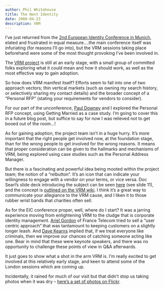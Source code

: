 ```yaml
---
author: Phil Whitehouse
title: The Next Identity
date: 2008-04-23
description: VRM
---
```

I’ve just returned from the [2nd European Identity Conference in Munich](http://www.id-conf.com/events/eic2008/1), elated and frustrated in equal measure….the main conference itself was infuriating (for reasons I’ll go into), but the VRM sessions taking place beforehand were some of the most thought provoking I’ve been involved in.

The [VRM project](http://cyber.law.harvard.edu/projectvrm/Main_Page) is still at an early stage, with a small group of committed folks exploring what it could mean and how it should work, as well as the most effective way to gain adoption.

So how does VRM manifest itself? Efforts seem to fall into one of two approach vectors; thin vertical markets (such as owning my search history, or selectively sharing my contact details) and the broader concept of a “Personal RFP” (stating your requirements for vendors to consider).

For our part of the unconference, [Paul Downey](http://blog.whatfettle.com/) and I explored the Personal RFP concept, using Getting Married as a case study. I’m going to cover this in a future blog post, but suffice to say for now I was relieved not to get booed out of the room…!

As for gaining adoption, the project team isn’t in a huge hurry. It’s more important that the right people get involved now, at the foundation stage, than for the wrong people to get involved for the wrong reasons. It means that proper consideration can be given to the hallmarks and mechanisms of VRM, being explored using case studies such as the Personal Address Manager.

But there is a fascinating and powerful idea being mooted within the project team; the notion of a “relbutton”. It’s an icon that can indicate your willingness to engage with a vendor on your terms, or vice versa. Doc Searl’s slide deck introducing the subject can be seen [here](http://www.slideshare.net/guest3df6d5/vrm-media-republic2) (see slide 11), and the concept is [outlined on the VRM wiki](http://cyber.law.harvard.edu/projectvrm/Relbutton_Scenarios#Visuals). I think it’s a great way to communicate your allegiance to the VRM cause, and I liken it to those rubber wrist bands that charities often sell.

As for the EIC conference proper, well, where do I start? It was a jarring experience moving from enlightening VRM to the cludge that is corporate identity management. [Ariel Gordon](http://www.id-conf.com/speakers/276) of France Telecom tried to sell a “user centric approach” that was tantamount to keeping customers on a slightly longer leash. And [Dave Kearns](http://www.id-conf.com/speakers/247) implied that, if we treat everyone like criminals, then we improve our chances of catching someone acting like one. Bear in mind that these were keynote speakers, and there was no opportunity to challenge these points of view in Q&A afterwards.

It just goes to show what a shot in the arm VRM is. I’m really excited to get involved at this relatively early stage, and keen to attend some of the London sessions which are coming up.

Incidentally, it rained for much of our visit but that didn’t stop us taking photos when it was dry – [here’s a set of photos on Flickr](http://www.flickr.com/photos/philliecasablanca/sets/72157604678031782/).
